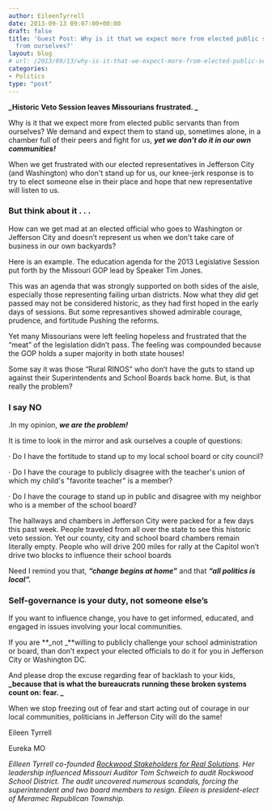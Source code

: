 ```yaml
---
author: EileenTyrrell
date: 2013-09-13 09:07:00+00:00
draft: false
title: 'Guest Post: Why is it that we expect more from elected public servants than
  from ourselves?'
layout: blog
# url: /2013/09/13/why-is-it-that-we-expect-more-from-elected-public-servants-than-from-ourselves/
categories:
- Politics
type: "post"
---
```


**_Historic Veto Session leaves Missourians frustrated. _**

Why is it that we expect more from elected public servants than from ourselves? We demand and expect them to stand up, sometimes alone, in a chamber full of their peers and fight for us, **_yet we don't do it in our own communities!_**

When we get frustrated with our elected representatives in Jefferson City (and Washington) who don't stand up for us, our knee-jerk response is to try to elect someone else in their place and hope that new representative will listen to us.


### But think about it . . .


How can we get mad at an elected official who goes to Washington or Jefferson City and doesn’t represent us when we don't take care of business in our own backyards?

Here is an example. The education agenda for the 2013 Legislative Session put forth by the Missouri GOP lead by Speaker Tim Jones.

This was an agenda that was strongly supported on both sides of the aisle, especially those representing failing urban districts. Now what they _did_ get passed may not be considered historic, as they had first hoped in the early days of sessions. But some represantives showed admirable courage, prudence, and fortitude Pushing the reforms.

Yet many Missourians were left feeling hopeless and frustrated that the “meat” of the legislation didn’t pass. The feeling was compounded because the GOP holds a super majority in both state houses!

Some say it was those “Rural RINOS” who don’t have the guts to stand up against their Superintendents and School Boards back home. But, is that really the problem?


### I say NO


.In my opinion, **_we are the problem!_**

It is time to look in the mirror and ask ourselves a couple of questions:

· Do I have the fortitude to stand up to my local school board or city council?

· Do I have the courage to publicly disagree with the teacher's union of which my child's "favorite teacher" is a member?

· Do I have the courage to stand up in public and disagree with my neighbor who is a member of the school board?

The hallways and chambers in Jefferson City were packed for a few days this past week. People traveled from all over the state to see this historic veto session. Yet our county, city and school board chambers remain literally empty. People who will drive 200 miles for rally at the Capitol won’t drive two blocks to influence their school boards

Need I remind you that, **_“change begins at home”_** and that **_“all politics is local”._**


### Self-governance is your duty, not someone else’s


If you want to influence change, you have to get informed, educated, and engaged in issues involving your local communities.

If you are **_not _**willing to publicly challenge your school administration or board, than don’t expect your elected officials to do it for you in Jefferson City or Washington DC.

And please drop the excuse regarding fear of backlash to your kids, **_because that is what the bureaucrats running these broken systems count on: fear. _**

When we stop freezing out of fear and start acting out of courage in our local communities, politicians in Jefferson City will do the same!

Eileen Tyrrell

Eureka MO

_Eilleen Tyrrell co-founded [Rockwood Stakeholders for Real Solutions](https://rdstakeholders.org). Her leadership influenced Missouri Auditor Tom Schweich to audit Rockwood School District. The audit uncovered numerous scandals, forcing the superintendent and two board members to resign. Eileen is president-elect of Meramec Republican Township._

